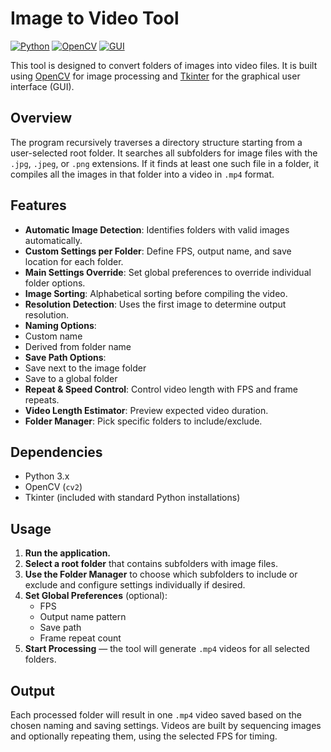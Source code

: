 # Image to Video Tool

[![Python](https://img.shields.io/badge/Python-3.x-blue)](https://www.python.org/)
[![OpenCV](https://img.shields.io/badge/OpenCV-Enabled-lightgrey)](https://opencv.org/)
[![GUI](https://img.shields.io/badge/Tkinter-GUI-yellow)](https://docs.python.org/3/library/tkinter.html)

This tool is designed to convert folders of images into video files. It is built using [OpenCV](https://opencv.org/) for image processing and [Tkinter](https://docs.python.org/3/library/tkinter.html) for the graphical user interface (GUI).

## Overview

The program recursively traverses a directory structure starting from a user-selected root folder. It searches all subfolders for image files with the `.jpg`, `.jpeg`, or `.png` extensions. If it finds at least one such file in a folder, it compiles all the images in that folder into a video in `.mp4` format.

## Features

-  **Automatic Image Detection**: Identifies folders with valid images automatically.
-  **Custom Settings per Folder**: Define FPS, output name, and save location for each folder.
-  **Main Settings Override**: Set global preferences to override individual folder options.
-  **Image Sorting**: Alphabetical sorting before compiling the video.
-  **Resolution Detection**: Uses the first image to determine output resolution.
-  **Naming Options**:
  - Custom name
  - Derived from folder name
-  **Save Path Options**:
  - Save next to the image folder
  - Save to a global folder
-  **Repeat & Speed Control**: Control video length with FPS and frame repeats.
-  **Video Length Estimator**: Preview expected video duration.
-  **Folder Manager**: Pick specific folders to include/exclude.

## Dependencies

- Python 3.x
- OpenCV (`cv2`)
- Tkinter (included with standard Python installations)

## Usage

1. **Run the application.**
2. **Select a root folder** that contains subfolders with image files.
3. **Use the Folder Manager** to choose which subfolders to include or exclude and configure settings individually if desired.
4. **Set Global Preferences** (optional):
    - FPS
    - Output name pattern
    - Save path
    - Frame repeat count
5. **Start Processing** — the tool will generate `.mp4` videos for all selected folders.

## Output

Each processed folder will result in one `.mp4` video saved based on the chosen naming and saving settings. Videos are built by sequencing images and optionally repeating them, using the selected FPS for timing.
